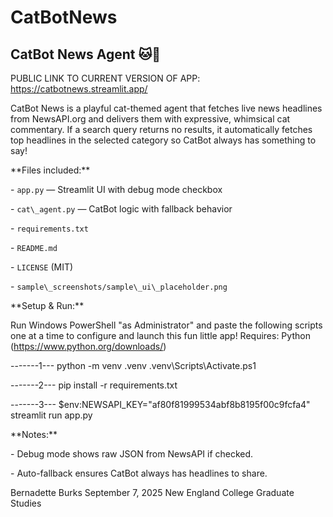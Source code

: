 # CatBotNews

## CatBot News Agent 🐱📰

PUBLIC LINK TO CURRENT VERSION OF APP: https://catbotnews.streamlit.app/


CatBot News is a playful cat-themed agent that fetches live news headlines from NewsAPI.org and delivers them with expressive, whimsical cat commentary. If a search query returns no results, it automatically fetches top headlines in the selected category so CatBot always has something to say!



\*\*Files included:\*\*  

\- `app.py` — Streamlit UI with debug mode checkbox

\- `cat\_agent.py` — CatBot logic with fallback behavior

\- `requirements.txt`

\- `README.md`

\- `LICENSE` (MIT)

\- `sample\_screenshots/sample\_ui\_placeholder.png`



\*\*Setup \& Run:\*\*  



Run Windows PowerShell "as Administrator" and paste the following scripts one at a time to configure and launch this fun little app!
Requires: Python (https://www.python.org/downloads/)

-------1---
python -m venv .venv
.venv\\Scripts\\Activate.ps1

-------2---
pip install -r requirements.txt

-------3---
$env:NEWSAPI\_KEY="af80f81999534abf8b8195f00c9fcfa4"
streamlit run app.py





\*\*Notes:\*\*  

\- Debug mode shows raw JSON from NewsAPI if checked.  

\- Auto-fallback ensures CatBot always has headlines to share.







Bernadette Burks
September 7, 2025
New England College Graduate Studies

